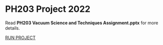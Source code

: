 # PH203 Project 2022

Read <b>PH203 Vacuum Science and Techniques Assignment.pptx</b> for more details.

<a href="https://4d4r5h.github.io/PH203-Project">RUN PROJECT</a>
